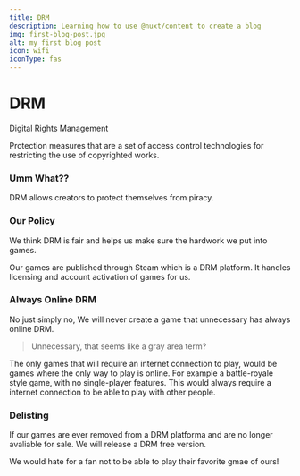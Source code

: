 ```yaml
---
title: DRM
description: Learning how to use @nuxt/content to create a blog
img: first-blog-post.jpg
alt: my first blog post
icon: wifi
iconType: fas
---
```


# DRM

Digital Rights Management

Protection measures that are a set of access control technologies for restricting the use of copyrighted works.

### Umm What??

DRM allows creators to protect themselves from piracy.

### Our Policy

We think DRM is fair and helps us make sure the hardwork we put into games.

Our games are published through Steam which is a DRM platform. It handles licensing and account activation of games for us.

### Always Online DRM

No just simply no, We will never create a game that unnecessary has always online DRM.

  > Unnecessary, that seems like a gray area term?

The only games that will require an internet connection to play, would be games where the only way to play is online.
For example a battle-royale style game, with no single-player features. This would always require a internet connection to be able to play with other people.

### Delisting

If our games are ever removed from a DRM platforma and are no longer avaliable for sale.
We will release a DRM free version.

We would hate for a fan not to be able to play their favorite gmae of ours!